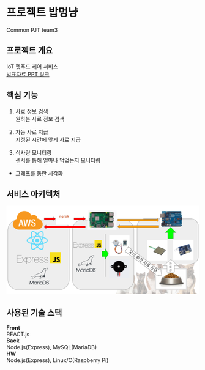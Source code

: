 # 프로젝트 밥멍냥
Common PJT team3


## 프로젝트 개요
IoT 펫푸드 케어 서비스  
[발표자료 PPT 링크]("IoT-펫푸드-케어-밥멍냥(최종제출용).pdf")

## 핵심 기능
1. 사료 정보 검색    
    원하는 사료 정보 검색

2. 자동 사료 지급  
   지정된 시간에 맞게 사료 지급
3. 식사량 모니터링  
   센서를 통해 얼마나 먹었는지 모니터링
  - 그래프를 통한 시각화
## 서비스 아키텍처
![](architecture.png)  

## 사용된 기술 스택
**Front**  
REACT.js  
**Back**  
Node.js(Express), MySQL(MariaDB)  
**HW**  
Node.js(Express), Linux/C(Raspberry Pi)